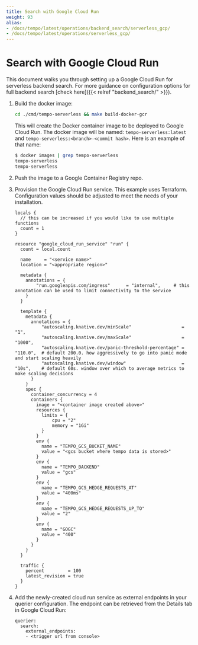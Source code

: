 ```yaml
---
title: Search with Google Cloud Run
weight: 93
alias:
- /docs/tempo/latest/operations/backend_search/serverless_gcp/
- /docs/tempo/latest/operations/serverless_gcp/
---
```


# Search with Google Cloud Run

This document walks you through setting up a Google Cloud Run for serverless backend search.
For more guidance on configuration options for full backend search [check here]({{< relref "backend_search/" >}}).

1. Build the docker image:

    ```bash
    cd ./cmd/tempo-serverless && make build-docker-gcr
    ```

    This will create the Docker container image to be deployed to Google Cloud Run.
    The docker image will be named: `tempo-serverless:latest` and `tempo-serverless:<branch>-<commit hash>`.
    Here is an example of that name:

    ```bash
    $ docker images | grep tempo-serverless
    tempo-serverless                                                           cloud-run-3be4efa               146c9d9fa63c   58 seconds ago   47.9MB
    tempo-serverless                                                           latest                          146c9d9fa63c   58 seconds ago   47.9MB
    ```

1. Push the image to a Google Container Registry repo.

1. Provision the Google Cloud Run service. This example uses Terraform. Configuration values
   should be adjusted to meet the needs of your installation.

    ```
    locals {
      // this can be increased if you would like to use multiple functions
      count = 1
    }

    resource "google_cloud_run_service" "run" {
      count = local.count

      name     = "<service name>"
      location = "<appropriate region>"

      metadata {
        annotations = {
            "run.googleapis.com/ingress"      = "internal",     # this annotation can be used to limit connectivity to the service
        }
      }

      template {
        metadata {
          annotations = {
              "autoscaling.knative.dev/minScale"                   = "1",
              "autoscaling.knative.dev/maxScale"                   = "1000",
              "autoscaling.knative.dev/panic-threshold-percentage" = "110.0",  # default 200.0. how aggressively to go into panic mode and start scaling heavily
              "autoscaling.knative.dev/window"                     = "10s",    # default 60s. window over which to average metrics to make scaling decisions
          }
        }
        spec {
          container_concurrency = 4
          containers {
            image = "<container image created above>"
            resources {
              limits = {
                  cpu = "2"
                  memory = "1Gi"
              }
            }
            env {
              name = "TEMPO_GCS_BUCKET_NAME"
              value = "<gcs bucket where tempo data is stored>"
            }
            env {
              name = "TEMPO_BACKEND"
              value = "gcs"
            }
            env {
              name = "TEMPO_GCS_HEDGE_REQUESTS_AT"
              value = "400ms"
            }
            env {
              name = "TEMPO_GCS_HEDGE_REQUESTS_UP_TO"
              value = "2"
            }
            env {
              name = "GOGC"
              value = "400"
            }
          }
        }
      }

      traffic {
        percent         = 100
        latest_revision = true
      }
    }
    ```

1. Add the newly-created cloud run service as external endpoints in your querier
configuration. The endpoint can be retrieved from the Details tab in Google Cloud Run:

    ```
    querier:
      search:
        external_endpoints:
        - <trigger url from console>
    ```
